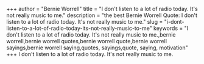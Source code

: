 +++
author = "Bernie Worrell"
title = "I don't listen to a lot of radio today. It's not really music to me."
description = "the best Bernie Worrell Quote: I don't listen to a lot of radio today. It's not really music to me."
slug = "i-dont-listen-to-a-lot-of-radio-today-its-not-really-music-to-me"
keywords = "I don't listen to a lot of radio today. It's not really music to me.,bernie worrell,bernie worrell quotes,bernie worrell quote,bernie worrell sayings,bernie worrell saying,quotes, sayings,quote, saying, motivation"
+++
I don't listen to a lot of radio today. It's not really music to me.
